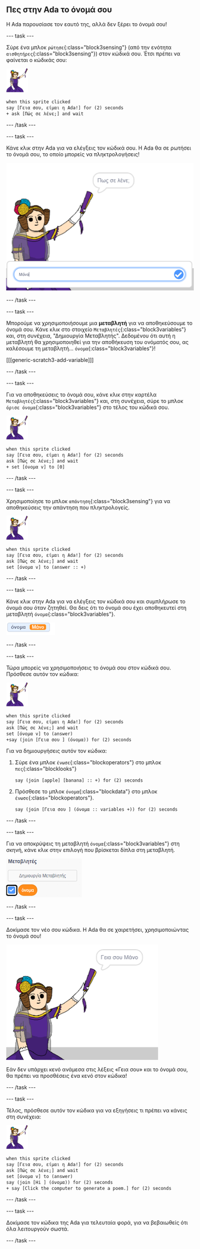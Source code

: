## Πες στην Ada το όνομά σου

Η Ada παρουσίασε τον εαυτό της, αλλά δεν ξέρει το όνομά σου!

--- task ---

Σύρε ένα μπλοκ `ρώτησε`{:class="block3sensing"} (από την ενότητα `αισθητήρες`{:class="block3sensing"}) στον κώδικά σου. Έτσι πρέπει να φαίνεται ο κώδικάς σου:

![αντικείμενο Ada](images/ada-sprite.png)

```blocks3
when this sprite clicked
say [Γεια σου, είμαι η Ada!] for (2) seconds
+ ask [Πώς σε λένε;] and wait
```

--- /task ---

--- task ---

Κάνε κλικ στην Ada για να ελέγξεις τον κώδικά σου. Η Ada θα σε ρωτήσει το όνομά σου, το οποίο μπορείς να πληκτρολογήσεις!

![αντικείμενο Ada που ρωτά ποιο είναι το όνομά σου](images/poetry-input.png)

--- /task ---

--- task ---

Μπορούμε να χρησιμοποιήσουμε μια **μεταβλητή** για να αποθηκεύσουμε το όνομά σου. Κάνε κλικ στο στοιχείο `Μεταβλητές`{:class="block3variables"} και, στη συνέχεια, "Δημιουργία Μεταβλητής". Δεδομένου ότι αυτή η μεταβλητή θα χρησιμοποιηθεί για την αποθήκευση του ονόματός σου, ας καλέσουμε τη μεταβλητή... `όνομα`{:class="block3variables"}!

[[[generic-scratch3-add-variable]]]

--- /task ---

--- task ---

Για να αποθηκεύσεις το όνομά σου, κάνε κλικ στην καρτέλα `Μεταβλητές`{:class="block3variables"} και, στη συνέχεια, σύρε το μπλοκ `όρισε όνομα`{:class="block3variables"} στο τέλος του κώδικά σου.

![αντικείμενο Ada](images/ada-sprite.png)

```blocks3
when this sprite clicked
say [Γεια σου, είμαι η Ada!] for (2) seconds
ask [Πώς σε λένε;] and wait
+ set [όνομα v] to [0]
```

--- /task ---

--- task ---

Χρησιμοποίησε το μπλοκ `απάντηση`{:class="block3sensing"} για να αποθηκεύσεις την απάντηση που πληκτρολογείς.

![αντικείμενο Ada](images/ada-sprite.png)

```blocks3
when this sprite clicked
say [Γεια σου, είμαι η Ada!] for (2) seconds
ask [Πώς σε λένε;] and wait
set [όνομα v] to (answer :: +)
```

--- /task ---

--- task ---

Κάνε κλικ στην Ada για να ελέγξεις τον κώδικά σου και συμπλήρωσε το όνομά σου όταν ζητηθεί. Θα δεις ότι το όνομά σου έχει αποθηκευτεί στη μεταβλητή `όνομα`{:class="block3variables"}.

![στιγμιότυπο οθόνης](images/poetry-name-test.png)

--- /task ---

--- task ---

Τώρα μπορείς να χρησιμοποιήσεις το όνομά σου στον κώδικά σου. Πρόσθεσε αυτόν τον κώδικα:

![αντικείμενο Ada](images/ada-sprite.png)

```blocks3
when this sprite clicked
say [Γεια σου, είμαι η Ada!] for (2) seconds
ask [Πώς σε λένε;] and wait
set [όνομα v] to (answer)
+say (join [Γεια σου ] (όνομα)) for (2) seconds 
```

Για να δημιουργήσεις αυτόν τον κώδικα:

1. Σύρε ένα μπλοκ `ένωσε`{:class="blockoperators"} στο μπλοκ `πες`{:class="blocklooks"}
    
    ```blocks3
    say (join [apple] [banana] :: +) for (2) seconds
    ```

2. Πρόσθεσε το μπλοκ `όνομα`{:class="blockdata"} στο μπλοκ `ένωσε`{:class="blockoperators"}.
    
    ```blocks3
    say (join [Γεια σου ] (όνομα :: variables +)) for (2) seconds
    ```

--- /task ---

--- task ---

Για να αποκρύψεις τη μεταβλητή `όνομα`{:class="block3variables"} στη σκηνή, κάνε κλικ στην επιλογή που βρίσκεται δίπλα στη μεταβλητή.

![επιλογή μεταβλητής ονόματος](images/poetry-tick-annotated.png)

--- /task ---

--- task ---

Δοκίμασε τον νέο σου κώδικα. Η Ada θα σε χαιρετήσει, χρησιμοποιώντας το όνομά σου!

![στιγμιότυπο οθόνης](images/poetry-name-test2.png)

Εάν δεν υπάρχει κενό ανάμεσα στις λέξεις «Γεια σου» και το όνομά σου, θα πρέπει να προσθέσεις ένα κενό στον κώδικα!

--- /task ---

--- task ---

Τέλος, πρόσθεσε αυτόν τον κώδικα για να εξηγήσεις τι πρέπει να κάνεις στη συνέχεια:

![αντικείμενο Ada](images/ada-sprite.png)

```blocks3
when this sprite clicked
say [Γεια σου, είμαι η Ada!] for (2) seconds
ask [Πώς σε λένε;] and wait
set [όνομα v] to (answer)
say (join [Hi ] (όνομα)) for (2) seconds 
+ say [Click the computer to generate a poem.] for (2) seconds 
```

--- /task ---

--- task ---

Δοκίμασε τον κώδικα της Ada για τελευταία φορά, για να βεβαιωθείς ότι όλα λειτουργούν σωστά.

--- /task ---
